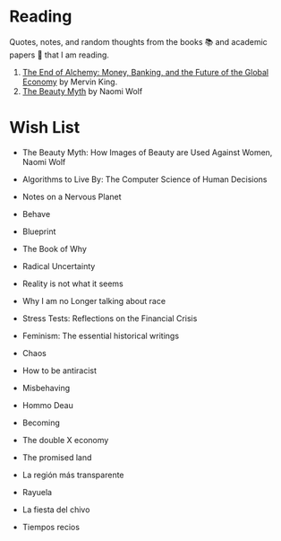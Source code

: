 # Reading
Quotes, notes, and random thoughts from the books 📚 and academic papers 📝 that I am reading.

1. [The End of Alchemy: Money, Banking, and the Future of the Global Economy](https://github.com/quantgirluk/Reading/blob/main/The_End_of_Alchemy.md) by Mervin King.
2. [The Beauty Myth](https://github.com/quantgirluk/Reading/blob/main/The_Beauty_Myth.md) by Naomi Wolf


# Wish List

- The Beauty Myth: How Images of Beauty are Used Against Women, Naomi Wolf
- Algorithms to Live By: The Computer Science of Human Decisions
- Notes on a Nervous Planet
- Behave
- Blueprint
- The Book of Why
- Radical Uncertainty
- Reality is not what it seems
- Why I am no Longer talking about race
- Stress Tests: Reflections on the Financial Crisis
- Feminism: The essential historical writings
- Chaos
- How to be antiracist
- Misbehaving
- Hommo Deau
- Becoming
- The double X economy
- The promised land



- La región más transparente
- Rayuela
- La fiesta del chivo
- Tiempos recios

